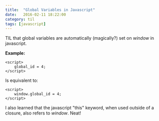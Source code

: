 ```yaml
---
title:  "Global Variables in Javascript"
date:   2016-02-11 18:22:00
category: til
tags: [javascript]
---
```


TIL that global variables are automatically (magically?) set on *window* in javascript.

__Example:__

	<script>
	    global_id = 4;
	</script>

Is equivalent to:

	<script>
	    window.global_id = 4;
	</script>

I also learned that the javascript "this" keyword, when used outside of a closure, also refers to *window*. Neat!
